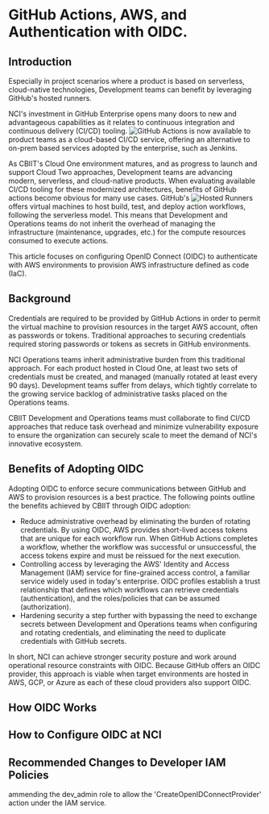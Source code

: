 # GitHub Actions, AWS, and Authentication with OIDC.

## Introduction

Especially in project scenarios where a product is based on serverless, cloud-native technologies, Development teams can benefit by leveraging GitHub's hosted runners.

NCI's investment in GitHub Enterprise opens many doors to new and advantageous capabilities as it relates to continuous integration and continuous delivery (CI/CD) tooling. ![GitHub Actions](https://github.com/features/actions) is now available to product teams as a cloud-based CI/CD service, offering an alternative to on-prem based services adopted by the enterprise, such as Jenkins.

As CBIIT's Cloud One environment matures, and as progress to launch and support Cloud Two approaches, Development teams are advancing modern, serverless, and cloud-native products. When evaluating available CI/CD tooling for these modernized architectures, benefits of GitHub actions become obvious for many use cases. GitHub's ![Hosted Runners](https://docs.github.com/en/actions/using-github-hosted-runners/about-github-hosted-runners) offers virtual machines to host build, test, and deploy action workflows, following the serverless model. This means that Development and Operations teams do not inherit the overhead of managing the infrastructure (maintenance, upgrades, etc.) for the compute resources consumed to execute actions.

This article focuses on configuring OpenID Connect (OIDC) to authenticate with AWS environments to provision AWS infrastructure defined as code (IaC).

## Background

Credentials are required to be provided by GitHub Actions in order to permit the virtual machine to provision resources in the target AWS account, often as passwords or tokens. Traditional approaches to securing credentials required storing passwords or tokens as secrets in GitHub environments.

NCI Operations teams inherit administrative burden from this traditional approach. For each product hosted in Cloud One, at least two sets of credentials must be created, and managed (manually rotated at least every 90 days). Development teams suffer from delays, which tightly correlate to the growing service backlog of administrative tasks placed on the Operations teams.

CBIIT Development and Operations teams must collaborate to find CI/CD approaches that reduce task overhead and minimize vulnerability exposure to ensure the organization can securely scale to meet the demand of NCI's innovative ecosystem.

## Benefits of Adopting OIDC

Adopting OIDC to enforce secure communications between GitHub and AWS to provision resources is a best practice. The following points outline the benefits achieved by CBIIT through OIDC adoption:

- Reduce administrative overhead by eliminating the burden of rotating credentials. By using OIDC, AWS provides short-lived access tokens that are unique for each workflow run. When GitHub Actions completes a workflow, whether the workflow was successful or unsuccessful, the access tokens expire and must be reissued for the next execution.
- Controlling access by leveraging the AWS' Identity and Access Management (IAM) service for fine-grained access control, a familiar service widely used in today's enterprise. OIDC profiles establish a trust relationship that defines which workflows can retrieve credentials (authentication), and the roles/policies that can be assumed (authorization).
- Hardening security a step further with bypassing the need to exchange secrets between Development and Operations teams when configuring and rotating credentials, and eliminating the need to duplicate credentials with GitHub secrets.

In short, NCI can achieve stronger security posture and work around operational resource constraints with OIDC. Because GitHub offers an OIDC provider, this approach is viable when target environments are hosted in AWS, GCP, or Azure as each of these cloud providers also support OIDC.

## How OIDC Works

## How to Configure OIDC at NCI

## Recommended Changes to Developer IAM Policies

ammending the dev_admin role to allow the 'CreateOpenIDConnectProvider' action under the IAM service. 
